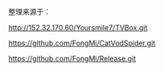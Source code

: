 整理来源于：

http://152.32.170.60/Yoursmile7/TVBox.git

https://github.com/FongMi/CatVodSpider.git

https://github.com/FongMi/Release.git
